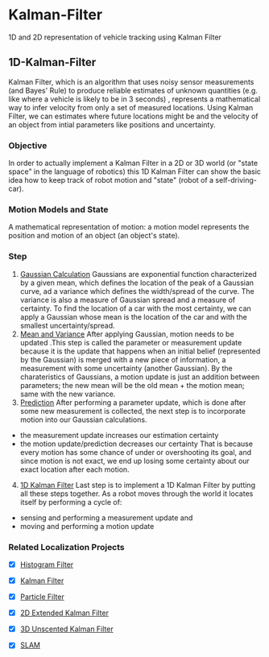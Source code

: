 # Kalman-Filter
1D and 2D representation of vehicle tracking using Kalman Filter

## 1D-Kalman-Filter 
Kalman Filter, which is an algorithm that uses noisy sensor measurements (and Bayes' Rule) to produce reliable estimates of unknown quantities (e.g. like where a vehicle is likely to be in 3 seconds) , represents a mathematical way to infer velocity from only a set of measured locations. Using Kalman Filter, we can estimates where future locations might be and the velocity of an object from intial parameters like positions and uncertainty.

### Objective 
In order to actually implement a Kalman Filter in a 2D or 3D world (or "state space" in the language of robotics) this 1D Kalman Filter can show the basic idea  how to keep track of robot motion and "state" (robot of a self-driving-car).

### Motion Models and State
A mathematical representation of motion: a motion model represents the position and motion of an object (an object's state). 

### Step 

1. [Gaussian Calculation](/1D-Kalman-Filter/1.%20Gaussian%20Calculations.ipynb) 
Gaussians are exponential function characterized by a given mean, which defines the location of the peak of a Gaussian curve, ad a variance which defines the width/spread of the curve. The variance is also a measure of Gaussian spread and a measure of certainty. To find the location of a car with the most certainty, we can apply a Gaussian whose mean is the location of the car and with the smallest uncertainty/spread. 
2. [Mean and Variance](/1D-Kalman-Filter/2.%20New%20Mean%20and%20Variance.ipynb)
After applying Gaussian, motion needs to be updated .This step is called the parameter or measurement update because it is the update that happens when an initial belief (represented by the Gaussian) is merged with a new piece of information, a measurement with some uncertainty (another Gaussian). By the charateristics of Gaussians, a motion update is just an addition between parameters; the new mean will be the old mean + the motion mean; same with the new variance. 
3. [Prediction](/1D-Kalman-Filter/3.%20Predict%20Function.ipynb)
After performing a parameter update, which is done after some new measurement is collected, the next step is to incorporate motion into our Gaussian calculations. 
* the measurement update increases our estimation certainty
* the motion update/prediction decreases our certainty
That is because every motion has some chance of under or overshooting its goal, and since motion is not exact, we end up losing some certainty about our exact location after each motion.
4. [1D Kalman Filter](/1D-Kalman-Filter/4.%201D%20Kalman%20Filter.ipynb) 
Last step is to implement a 1D Kalman Filter by putting all these steps together. As a robot moves through the world it locates itself by performing a cycle of:
* sensing and performing a measurement update and
* moving and performing a motion update

### Related Localization Projects 
- [x] [Histogram Filter](https://github.com/tooth2/HistogramFilter)
- [x] [Kalman Filter](https://github.com/tooth2/Kalman-Filter)
- [x] [Particle Filter](https://github.com/tooth2/Robot_Particle_Fillter)
- [x] [2D Extended Kalman Filter](https://github.com/tooth2/Extended-Kalman-Filter)
- [x] [3D Unscented Kalman Filter](https://github.com/tooth2/Unscented-Kalman-Filter)
- [x] [SLAM](https://github.com/tooth2/Landmark-Detection-Tracking-SLAM)

